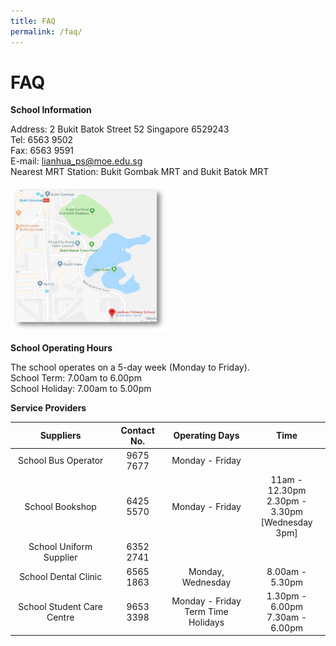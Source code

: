 ```yaml
---
title: FAQ
permalink: /faq/
---
```

# FAQ

**School Information**

Address: 2 Bukit Batok Street 52 Singapore 6529243   
Tel: 6563 9502   
Fax: 6563 9591   
E-mail: [lianhua\_ps@moe.edu.sg](mailto:lianhua_ps@moe.edu.sg)   
Nearest MRT Station: Bukit Gombak MRT and Bukit Batok MRT

<a href="https://www.google.com/maps/@1.3560922,103.7512177,17z" target = "_blank"> <img src="/images/lianhuamap.png" style="width:50%"></a>


**School Operating Hours**

The school operates on a 5-day week (Monday to Friday).   
School Term: 7.00am to 6.00pm   
School Holiday: 7.00am to 5.00pm


**Service Providers**


|          Suppliers         | Contact No. |             Operating Days            |                         Time                         |
|:--------------------------:|:-----------:|:-------------------------------------:|:----------------------------------------------------:|
|     School Bus Operator    |  9675 7677  |            Monday - Friday            |                                                      |
|       School Bookshop      |  6425 5570  |            Monday - Friday            | 11am - 12.30pm<br>2.30pm - 3.30pm<br>[Wednesday 3pm] |
|   School Uniform Supplier  |  6352 2741  |                                       |                                                      |
|    School Dental Clinic    |  6565 1863  |           Monday, Wednesday           |                    8.00am - 5.30pm                   |
| School Student Care Centre |  9653 3398  | Monday - Friday<br>Term Time Holidays |          1.30pm - 6.00pm<br>7.30am - 6.00pm          |